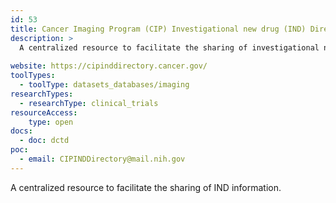 ```yaml
---
id: 53
title: Cancer Imaging Program (CIP) Investigational new drug (IND) Directory
description: >
  A centralized resource to facilitate the sharing of investigational new drug information.
  
website: https://cipinddirectory.cancer.gov/
toolTypes:
  - toolType: datasets_databases/imaging
researchTypes:
  - researchType: clinical_trials
resourceAccess:
    type: open
docs:
  - doc: dctd
poc:
  - email: CIPINDDirectory@mail.nih.gov
---
```

A centralized resource to facilitate the sharing of IND information.
